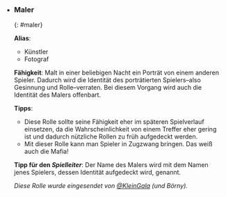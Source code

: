   - ### **Maler**
      {: #maler}

      **Alias**:

      * Künstler
      * Fotograf

      **Fähigkeit**: Malt in einer beliebigen Nacht ein Porträt von einem anderen Spieler. Dadurch wird die Identität des porträtierten Spielers–also Gesinnung und Rolle–verraten. Bei diesem Vorgang wird auch die Identität des Malers offenbart.

      **Tipps**:

      * Diese Rolle sollte seine Fähigkeit eher im späteren Spielverlauf einsetzen, da die Wahrscheinlichkeit von einem Treffer eher gering ist und dadurch nützliche Rollen zu früh aufgedeckt werden.
      * Mit dieser Rolle kann man Spieler in Zugzwang bringen. Das weiß auch die Mafia!

      **Tipp für den *Spielleiter***: Der Name des Malers wird mit dem Namen jenes Spielers, dessen Identität aufgedeckt wird, genannt.

      *Diese Rolle wurde eingesendet von [@KleinGala](https://twitter.com/kleinGala) (und Börny).*